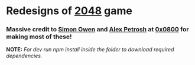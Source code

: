Redesigns of [2048](https://jamesafk.github.io/2048cupcakes/) game
========================================================================

### Massive credit to **[Simon Owen](https://github.com/s10wen)** and **[Alex Petrosh](https://github.com/petrosh)** at **[0x0800](https://github.com/0x0800)** for making most of these!

**NOTE:** *For dev run npm install inside the folder to download required dependencies.*
